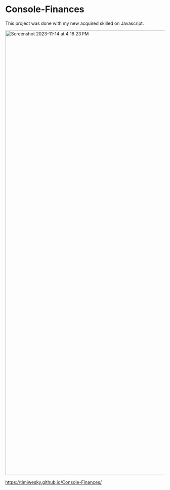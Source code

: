 # Console-Finances

This project was done with my new acquired skilled on Javascript.


<img width="1407" alt="Screenshot 2023-11-14 at 4 18 23 PM" src="https://github.com/Timiwesky/Console-Finances/assets/115565053/7121e38a-ee1f-445a-aeb9-b92d5edfea73">


https://timiwesky.github.io/Console-Finances/
